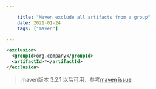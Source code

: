 ```yaml
---

    title: "Maven exclude all artifacts from a group"
    date: 2021-01-24
    tags: ["maven"]

---
```


```xml
<exclusion>
  <groupId>org.company</groupId>
  <artifactId>*</artifactId>
</exclusion>
```

> maven版本 3.2.1 以后可用，参考[maven issue](https://issues.apache.org/jira/browse/MNG-3832)
